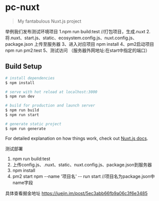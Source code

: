 # pc-nuxt

> My fantabulous Nuxt.js project

举例我们发布测试环境项目
1.npm run build:test   //打包项目，生成.nuxt
2.将.nuxt、start.js、static、ecosystem.config.js、nuxt.config.js、package.json 上传至服务器
3、进入对应项目 npm install
4、pm2启动项目  npm run pm2:test
5、测试访问  （服务器外网地址:在start中指定的端口）  


## Build Setup

```bash
# install dependencies
$ npm install

# serve with hot reload at localhost:3000
$ npm run dev

# build for production and launch server
$ npm run build
$ npm run start

# generate static project
$ npm run generate
```

For detailed explanation on how things work, check out [Nuxt.js docs](https://nuxtjs.org).



测试部署
1.  npm run build:test
2.  上传config.js、.nuxt、static、nuxt.config.js、package.json到服务器
3.  npm install
4.  pm2 start npm --name '项目名' -- run start     //项目名为package.json中name字段

具体查看掘金地址 https://juejin.im/post/5ec3abb66fb9a06c3f6e3485